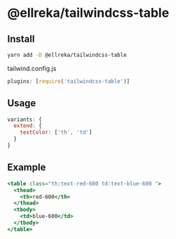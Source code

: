 # @ellreka/tailwindcss-table

## Install

```bash
yarn add -D @ellreka/tailwindcss-table
```

tailwind.config.js

```javascript
plugins: [require('tailwindcss-table')]
```

## Usage

```javascript
variants: {
  extend: {
    textColor: ['th', 'td']
  }
}
```

## Example

```jsx
<table class="th:text-red-600 td:text-blue-600 ">
  <thead>
    <th>red-600</th>
  </thead>
  <tbody>
    <td>blue-600</td>
  </tbody>
</table>
```
